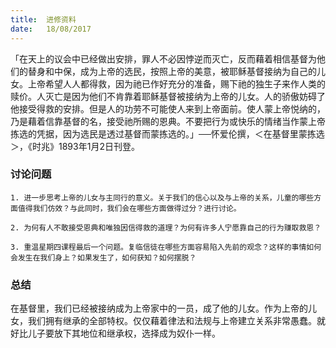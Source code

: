 ```yaml
---
title:  进修资料
date:   18/08/2017
---
```


「在天上的议会中已经做出安排，罪人不必因悖逆而灭亡，反而藉着相信基督为他们的替身和中保，成为上帝的选民，按照上帝的美意，被耶稣基督接纳为自己的儿女。上帝希望人人都得救，因为祂已作好充分的准备，赐下祂的独生子来作人类的赎价。人灭亡是因为他们不肯靠着耶稣基督被接纳为上帝的儿女。人的骄傲妨碍了他接受得救的安排。但是人的功劳不可能使人来到上帝面前。使人蒙上帝悦纳的，乃是藉着信靠基督的名，接受祂所赐的恩典。不要把行为或快乐的情绪当作蒙上帝拣选的凭据，因为选民是透过基督而蒙拣选的。」──怀爱伦撰，＜在基督里蒙拣选＞，《时兆》1893年1月2日刊登。

### 讨论问题

`1. 进一步思考上帝的儿女与主同行的意义。关于我们的信心以及与上帝的关系，儿童的哪些方面值得我们仿效？与此同时，我们会在哪些方面做得过分？进行讨论。`

`2. 为何有人不敢接受恩典和唯独因信得救的道理？为何有许多人宁愿靠自己的行为赚取救恩？`

`3. 重温星期四课程最后一个问题。复临信徒在哪些方面容易陷入先前的观念？这样的事情如何会发生在我们身上？如果发生了，如何获知？如何摆脱？`

### 总结

在基督里，我们已经被接纳成为上帝家中的一员，成了他的儿女。作为上帝的儿女，我们拥有继承的全部特权。仅仅藉着律法和法规与上帝建立关系非常愚蠢。就好比儿子要放下其地位和继承权，选择成为奴仆一样。
